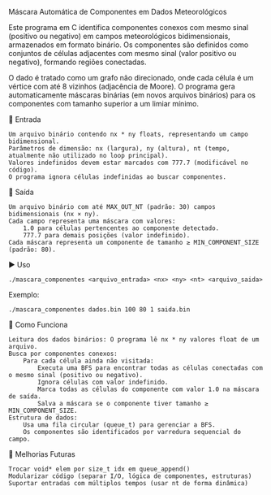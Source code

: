 Máscara Automática de Componentes em Dados Meteorológicos

Este programa em C identifica componentes conexos com mesmo sinal (positivo ou negativo) em campos meteorológicos bidimensionais, armazenados em formato binário. Os componentes são definidos como conjuntos de células adjacentes com mesmo sinal (valor positivo ou negativo), formando regiões conectadas.

O dado é tratado como um grafo não direcionado, onde cada célula é um vértice com até 8 vizinhos (adjacência de Moore). O programa gera automaticamente máscaras binárias (em novos arquivos binários) para os componentes com tamanho superior a um limiar mínimo.

📂 Entrada
    
    Um arquivo binário contendo nx * ny floats, representando um campo bidimensional.
    Parâmetros de dimensão: nx (largura), ny (altura), nt (tempo, atualmente não utilizado no loop principal).
    Valores indefinidos devem estar marcados com 777.7 (modificável no código).
    O programa ignora células indefinidas ao buscar componentes.

🧮 Saída
    
    Um arquivo binário com até MAX_OUT_NT (padrão: 30) campos bidimensionais (nx × ny).
    Cada campo representa uma máscara com valores:
        1.0 para células pertencentes ao componente detectado.
        777.7 para demais posições (valor indefinido).
    Cada máscara representa um componente de tamanho ≥ MIN_COMPONENT_SIZE (padrão: 80).

▶️ Uso
```
./mascara_componentes <arquivo_entrada> <nx> <ny> <nt> <arquivo_saida>
```
Exemplo:
```
./mascara_componentes dados.bin 100 80 1 saida.bin
```

🧠 Como Funciona

    Leitura dos dados binários: O programa lê nx * ny valores float de um arquivo.
    Busca por componentes conexos:
        Para cada célula ainda não visitada:
            Executa uma BFS para encontrar todas as células conectadas com o mesmo sinal (positivo ou negativo).
            Ignora células com valor indefinido.
            Marca todas as células do componente com valor 1.0 na máscara de saída.
            Salva a máscara se o componente tiver tamanho ≥ MIN_COMPONENT_SIZE.
    Estrutura de dados:
        Usa uma fila circular (queue_t) para gerenciar a BFS.
        Os componentes são identificados por varredura sequencial do campo.

📌 Melhorias Futuras

    Trocar void* elem por size_t idx em queue_append()
    Modularizar código (separar I/O, lógica de componentes, estruturas)
    Suportar entradas com múltiplos tempos (usar nt de forma dinâmica)
